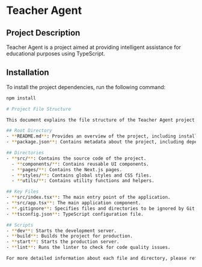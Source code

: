 # Teacher Agent

## Project Description
Teacher Agent is a project aimed at providing intelligent assistance for educational purposes using TypeScript. 

## Installation
To install the project dependencies, run the following command:

```bash
npm install

# Project File Structure

This document explains the file structure of the Teacher Agent project.

## Root Directory
- **README.md**: Provides an overview of the project, including installation and usage instructions.
- **package.json**: Contains metadata about the project, including dependencies and scripts.

## Directories
- **src/**: Contains the source code of the project.
  - **components/**: Contains reusable UI components.
  - **pages/**: Contains the Next.js pages.
  - **styles/**: Contains global styles and CSS files.
  - **utils/**: Contains utility functions and helpers.

## Key Files
- **src/index.tsx**: The main entry point of the application.
- **src/app.tsx**: The main application component.
- **.gitignore**: Specifies files and directories to be ignored by Git.
- **tsconfig.json**: TypeScript configuration file.

## Scripts
- **dev**: Starts the development server.
- **build**: Builds the project for production.
- **start**: Starts the production server.
- **lint**: Runs the linter to check for code quality issues.

For more detailed information about each file and directory, please refer to the source code.
